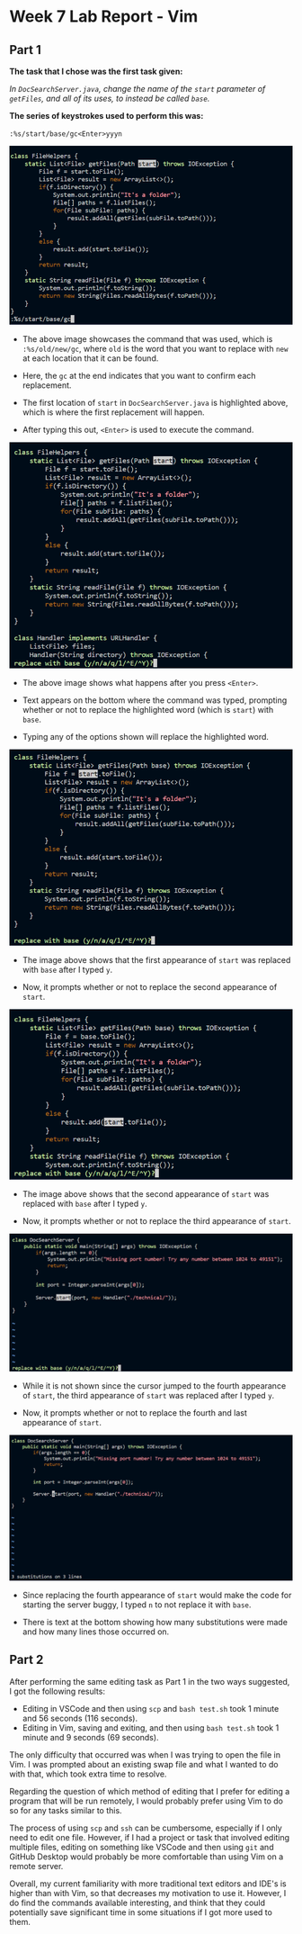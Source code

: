 # Week 7 Lab Report - Vim

## **Part 1**

**The task that I chose was the first task given:**

*In `DocSearchServer.java`, change the name of the `start` parameter of `getFiles`, and all of its uses, to instead be called `base`.*

**The series of keystrokes used to perform this was:**

`:%s/start/base/gc<Enter>yyyn` 

![image](/images/Vimlab1.png)

* The above image showcases the command that was used, which is `:%s/old/new/gc`, where `old` is the word that you want to replace with `new` at each location that it can be found.

* Here, the `gc` at the end indicates that you want to confirm each replacement.

* The first location of `start` in `DocSearchServer.java` is highlighted above, which is where the first replacement will happen.

* After typing this out, `<Enter>` is used to execute the command.

![image](/images/Vimlab2.png)

* The above image shows what happens after you press `<Enter>`.

* Text appears on the bottom where the command was typed, prompting whether or not to replace the highlighted word (which is `start`) with `base`.

* Typing any of the options shown will replace the highlighted word.

![image](/images/Vimlab3.png)

* The image above shows that the first appearance of `start` was replaced with `base` after I typed `y`.

* Now, it prompts whether or not to replace the second appearance of `start`.

![image](/images/Vimlab4.png)

* The image above shows that the second appearance of `start` was replaced with `base` after I typed `y`.

* Now, it prompts whether or not to replace the third appearance of `start`.

![image](/images/Vimlab5.png)

* While it is not shown since the cursor jumped to the fourth appearance of `start`, the third appearance of `start` was replaced after I typed `y`.

* Now, it prompts whether or not to replace the fourth and last appearance of `start`.

![image](/images/Vimlab6.png)

* Since replacing the fourth appearance of `start` would make the code for starting the server buggy, I typed `n` to not replace it with `base`.

* There is text at the bottom showing how many substitutions were made and how many lines those occurred on.

## **Part 2**

After performing the same editing task as Part 1 in the two ways suggested, I got the following results:

* Editing in VSCode and then using `scp` and `bash test.sh` took 1 minute and 56 seconds (116 seconds).
* Editing in Vim, saving and exiting, and then using `bash test.sh` took 1 minute and 9 seconds (69 seconds).

The only difficulty that occurred was when I was trying to open the file in Vim. I was prompted about an existing swap file and what I wanted to do with that, which took extra time to resolve.

Regarding the question of which method of editing that I prefer for editing a program that will be run remotely, I would probably prefer using Vim to do so for any tasks similar to this.

The process of using `scp` and `ssh` can be cumbersome, especially if I only need to edit one file. However, if I had a project or task that involved editing multiple files, editing on something like VSCode and then using `git` and GitHub Desktop would probably be more comfortable than using Vim on a remote server.

Overall, my current familiarity with more traditional text editors and IDE's is higher than with Vim, so that decreases my motivation to use it. However, I do find the commands available interesting, and think that they could potentially save significant time in some situations if I got more used to them.

